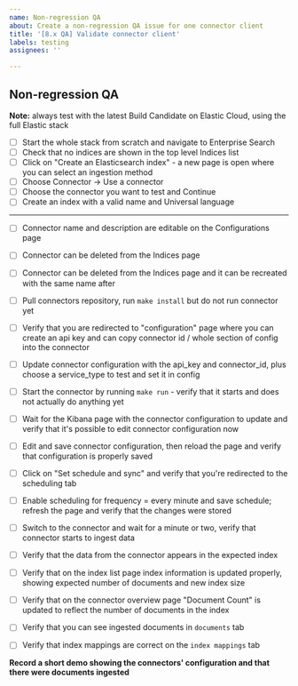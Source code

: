 ```yaml
---
name: Non-regression QA
about: Create a non-regression QA issue for one connector client
title: '[8.x QA] Validate connector client'
labels: testing
assignees: ''

---
```


## Non-regression QA

**Note:** always test with the latest Build Candidate on Elastic Cloud, using the full Elastic stack

- [ ] Start the whole stack from scratch and navigate to Enterprise Search
- [ ] Check that no indices are shown in the top level Indices list
- [ ] Click on "Create an Elasticsearch index" - a new page is open where you can select an ingestion method
- [ ] Choose Connector -> Use a connector
- [ ] Choose the connector you want to test and Continue
- [ ] Create an index with a valid name and Universal language
-------

- [ ] Connector name and description are editable on the Configurations page
- [ ] Connector can be deleted from the Indices page
- [ ] Connector can be deleted from the Indices page and it can be recreated with the same name after
- [ ] Pull connectors repository, run `make install` but do not run connector yet


- [ ] Verify that you are redirected to "configuration" page where you can create an api key and can copy connector id / whole section of config into the connector
- [ ] Update connector configuration with the api_key and connector_id, plus choose a service_type to test and set it in config
- [ ] Start the connector by running `make run` - verify that it starts and does not actually do anything yet
- [ ] Wait for the Kibana page with the connector configuration to update and verify that it's possible to edit connector configuration now
- [ ] Edit and save connector configuration, then reload the page and verify that configuration is properly saved
- [ ] Click on "Set schedule and sync" and verify that you're redirected to the scheduling tab
- [ ] Enable scheduling for frequency = every minute and save schedule; refresh the page and verify that the changes were stored
- [ ] Switch to the connector and wait for a minute or two, verify that connector starts to ingest data
- [ ] Verify that the data from the connector appears in the expected index
- [ ] Verify that on the index list page index information is updated properly, showing expected number of documents and new index size
- [ ] Verify that on the connector overview page "Document Count" is updated to reflect the number of documents in the index
- [ ] Verify that you can see ingested documents in `documents` tab
- [ ] Verify that index mappings are correct on the `index mappings` tab


**Record a short demo showing the connectors' configuration and that there were documents ingested**
